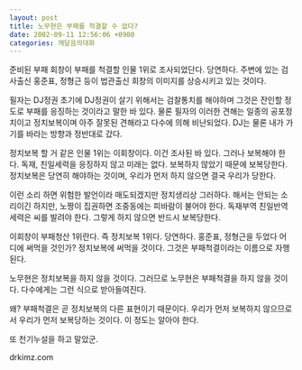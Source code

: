 ```yaml
---
layout: post
title: 노무현은 부패를 척결할 수 없다?
date: 2002-09-11 12:56:06 +0900
categories: 깨달음의대화
---
```

준비된 부패 회창이 부패를 척결할 인물 1위로 조사되었단다. 당연하다. 주변에 있는 검사출신 홍준표, 정형근 등이 법관출신 회창의 이미지를 상승시키고 있는 것이다.
  

  
필자는 DJ정권 초기에 DJ정권이 살기 위해서는 검찰통치를 해야하며 그것은 잔인할 정도로 부패를 응징하는 것이라고 말한 바 있다. 물론 필자의 이러한 견해는 일종의 공포정치이고 정치보복이며 아주 잘못된 견해라고 다수에 의해 비난되었다. DJ는 물론 내가 가기를 바라는 방향과 정반대로 갔다.
  

  
정치보복 할 거 같은 인물 1위는 이회창이다. 이건 조사된 바 있다. 그러나 보복해야 한다. 독재, 친일세력을 응징하지 않고 미래는 없다. 보복하지 않았기 때문에 보복당한다. 정치보복은 당연히 해야하는 것이며, 우리가 먼저 하지 않으면 결국 우리가 당한다.
  

  
이런 소리 하면 위험한 발언이라 매도되겠지만 정치생리상 그러하다. 해서는 안되는 소리이긴 하지만, 노짱이 집권하면 조중동에는 피바람이 불어야 한다. 독재부역 친일반역세력은 씨를 발려야 한다. 그렇게 하지 않으면 반드시 보복당한다.
  

  
이회창이 부패청산 1위란다. 즉 정치보복 1위다. 당연하다. 홍준표, 정형근을 두었다 어디에 써먹을 것인가? 정치보복에 써먹을 것이다. 그것은 부패척결이라는 이름으로 자행된다.
  

  
노무현은 정치보복을 하지 않을 것이다. 그러므로 노무현은 부패척결을 하지 않을 것이다. 다수에게는 그런 식으로 받아들여진다.
  

  
왜? 부패척결은 곧 정치보복의 다른 표현이기 때문이다. 우리가 먼저 보복하지 않으므로서 우리가 먼저 보복당하는 것이다. 이 정도는 알아야 한다.
  

  
또 천기누설을 하고 말았군.
  

  
drkimz.com